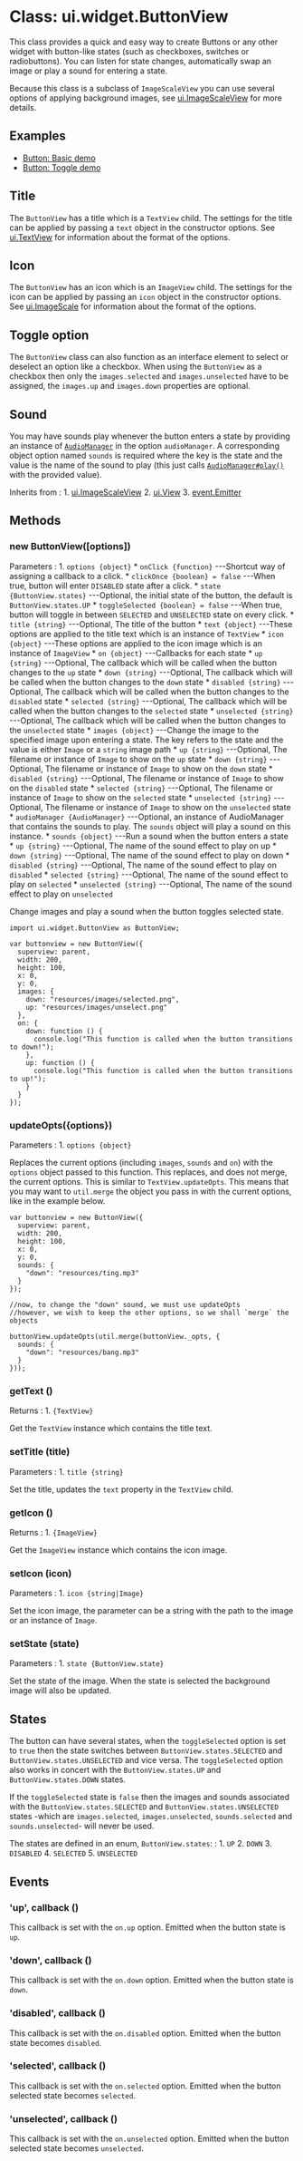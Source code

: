 # Class: ui.widget.ButtonView

This class provides a quick and easy way to create Buttons or any other 
widget with button-like states (such as checkboxes, switches or radiobuttons).
You can listen for state changes, automatically swap an image or play a sound
for entering a state.

Because this class is a subclass of `ImageScaleView` you can use several options
of applying background images, see [ui.ImageScaleView](./ui-images.html#class-ui.imagescaleview) 
for more details.

## Examples

* [Button: Basic demo](../example/ui-button/)
* [Button: Toggle demo](../example/ui-button-toggle/)

## Title

The `ButtonView` has a title which is a `TextView` child. The settings for the title can be
applied by passing a `text` object in the constructor options. See [ui.TextView](./ui-text.html#class-ui.textview) 
for information about the format of the options.

## Icon

The `ButtonView` has an icon which is an `ImageView` child. The settings for the icon can be
applied by passing an `icon` object in the constructor options. See [ui.ImageScale](./ui-images.html#class-ui.imageview) 
for information about the format of the options.

## Toggle option

The `ButtonView` class can also function as an interface element to select or deselect an option like a checkbox.
When using the `ButtonView` as a checkbox then only the `images.selected` and `images.unselected` have to be
assigned, the `images.up` and `images.down` properties are optional. 

## Sound

You may have sounds play whenever the button enters a state by providing an instance
of [`AudioManager`](./audio.html) in the option `audioManager`. A corresponding
object option named `sounds` is required where the key is the state and the
value is the name of the sound to play (this just calls [`AudioManager#play()`](./audio.html#play-name-options) with
the provided value).

Inherits from
:    1. [ui.ImageScaleView](./ui-images.html#class-ui.imagescaleview)
     2. [ui.View](./ui-view.html)
     3. [event.Emitter](./event.html#class-event.emitter)

## Methods

### new ButtonView([options])

Parameters
:    1. `options {object}`
		* `onClick {function}` ---Shortcut way of assigning a callback to a click.
		* `clickOnce {boolean} = false` ---When true, button will enter `DISABLED` state after a click.
		* `state {ButtonView.states}` ---Optional, the initial state of the button, the default is `ButtonView.states.UP`
		* `toggleSelected {boolean} = false` ---When true, button will toggle in between `SELECTED` and `UNSELECTED` state on every click.
		* `title {string}` ---Optional, The title of the button
		* `text {object}` ---These options are applied to the title text which is an instance of `TextView`
		* `icon {object}` ---These options are applied to the icon image which is an instance of `ImageView`
		* `on {object}` ---Callbacks for each state
			* `up {string}` ---Optional, The callback which will be called when the button changes to the `up` state
			* `down {string}` ---Optional, The callback which will be called when the button changes to the `down` state
			* `disabled {string}` ---Optional, The callback which will be called when the button changes to the `disabled` state
			* `selected {string}` ---Optional, The callback which will be called when the button changes to the `selected` state
			* `unselected {string}` ---Optional, The callback which will be called when the button changes to the `unselected` state
		* `images {object}` ---Change the image to the specified image upon entering a state. The key refers to the state and the value is either `Image` or a `string` image path
			* `up {string}` ---Optional, The filename or instance of `Image` to show on the `up` state
			* `down {string}` ---Optional, The filename or instance of `Image` to show on the `down` state
			* `disabled {string}` ---Optional, The filename or instance of `Image` to show on the `disabled` state
			* `selected {string}` ---Optional, The filename or instance of `Image` to show on the `selected` state
			* `unselected {string}` ---Optional, The filename or instance of `Image` to show on the `unselected` state
		* `audioManager {AudioManager}` ---Optional, an instance of AudioManager that contains the sounds to play. The `sounds` object will play a sound on this instance.
		* `sounds {object}` ---Run a sound when the button enters a state
			* `up {string}` ---Optional, The name of the sound effect to play on up
			* `down {string}` ---Optional, The name of the sound effect to play on down
			* `disabled {string}` ---Optional, The name of the sound effect to play on `disabled`
			* `selected {string}` ---Optional, The name of the sound effect to play on `selected`
			* `unselected {string}` ---Optional, The name of the sound effect to play on `unselected`

Change images and play a sound when the button toggles selected state.

~~~
import ui.widget.ButtonView as ButtonView;

var buttonview = new ButtonView({
  superview: parent,
  width: 200,
  height: 100,
  x: 0,
  y: 0,
  images: {
    down: "resources/images/selected.png",
    up: "resources/images/unselect.png"
  },
  on: {
    down: function () {
      console.log("This function is called when the button transitions to down!");
    },
    up: function () {
      console.log("This function is called when the button transitions to up!");
    }
  }
});
~~~

### updateOpts({options})

Parameters
:    1. `options {object}`

Replaces the current options (including `images`, `sounds`
and `on`) with the `options` object passed to this
function. This replaces, and does not merge, the current
options. This is similar to `TextView.updateOpts`. This
means that you may want to `util.merge` the object you pass
in with the current options, like in the example below.

~~~
var buttonview = new ButtonView({
  superview: parent,
  width: 200,
  height: 100,
  x: 0,
  y: 0,
  sounds: {
    "down": "resources/ting.mp3"
  }
});

//now, to change the "down" sound, we must use updateOpts
//however, we wish to keep the other options, so we shall `merge` the objects

buttonView.updateOpts(util.merge(buttonView._opts, {
  sounds: {
    "down": "resources/bang.mp3"
  }
}));
~~~

### getText ()

Returns
:    1. `{TextView}`

Get the `TextView` instance which contains the title text.

### setTitle (title)

Parameters
:    1. `title {string}`

Set the title, updates the `text` property in the `TextView` child.

### getIcon ()

Returns
:    1. `{ImageView}`

Get the `ImageView` instance which contains the icon image.

### setIcon (icon)

Parameters
:    1. `icon {string|Image}`

Set the icon image, the parameter can be a string with the path to the image or an instance of `Image`.

### setState (state)

Parameters
:    1. `state {ButtonView.state}`

Set the state of the image. When the state is selected the background image will also be updated.

## States

The button can have several states, when the `toggleSelected` option is set to `true` then the state switches
between `ButtonView.states.SELECTED` and `ButtonView.states.UNSELECTED` and vice versa.
The `toggleSelected` option also works in concert with the `ButtonView.states.UP` and `ButtonView.states.DOWN` 
states.

If the `toggleSelected` state is `false` then the images and sounds associated with the 
`ButtonView.states.SELECTED` and `ButtonView.states.UNSELECTED` states -which are `images.selected`, `images.unselected`,
`sounds.selected` and `sounds.unselected`- will never be used.

The states are defined in an enum, `ButtonView.states`:
:    1. `UP`
	 2. `DOWN`
	 3. `DISABLED`
	 4. `SELECTED`
	 5. `UNSELECTED`

## Events

### \'up\', callback ()

This callback is set with the `on.up` option.
Emitted when the button state is `up`.

### \'down\', callback ()

This callback is set with the `on.down` option.
Emitted when the button state is `down`.

### \'disabled\', callback ()

This callback is set with the `on.disabled` option.
Emitted when the button state becomes `disabled`.

### \'selected\', callback ()

This callback is set with the `on.selected` option.
Emitted when the button selected state becomes `selected`.

### \'unselected\', callback ()

This callback is set with the `on.unselected` option.
Emitted when the button selected state becomes `unselected`.
